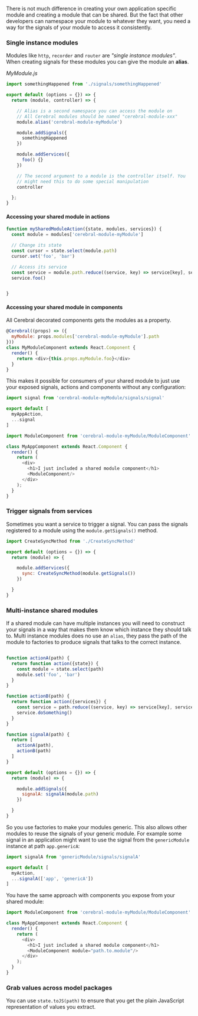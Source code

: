 There is not much difference in creating your own application specific module and creating a module that can be shared. But the fact that other developers can namespace your module to whatever they want, you need a way for the signals of your module to access it consistently.

### Single instance modules
Modules like `http`, `recorder` and `router` are *"single instance modules"*. When creating signals for these modules you can give the module an **alias**.

*MyModule.js*
```javascript
import somethingHappened from './signals/somethingHappened'

export default (options = {}) => {
  return (module, controller) => {

    // Alias is a second namespace you can access the module on
    // All Cerebral modules should be named "cerebral-module-xxx"
    module.alias('cerebral-module-myModule')

    module.addSignals({
      somethingHappened
    })

    module.addServices({
      foo() {}
    })

    // The second argument to a module is the controller itself. You
    // might need this to do some special manipulation
    controller

  };
}
```

#### Accessing your shared module in actions
```javascript
function mySharedModuleAction({state, modules, services}) {
  const module = modules['cerebral-module-myModule']

  // Change its state
  const cursor = state.select(module.path)
  cursor.set('foo', 'bar')

  // Access its service
  const service = module.path.reduce((service, key) => service[key], services)
  service.foo()


}
```

#### Accessing your shared module in components
All Cerebral decorated components gets the modules as a property.

```javascript
@Cerebral((props) => ({
  myModule: props.modules['cerebral-module-myModule'].path
}))
class MyModuleComponent extends React.Component {
  render() {
    return <div>{this.props.myModule.foo}</div>
  }
}
```

This makes it possible for consumers of your shared module to just use your exposed signals, actions and components without any configuration:

```javascript
import signal from 'cerebral-module-myModule/signals/signal'

export default [
  myAppAction,
  ...signal
]
```

```javascript
import ModuleComponent from 'cerebral-module-myModule/ModuleComponent'

class MyAppComponent extends React.Component {
  render() {
    return (
      <div>
        <h1>I just included a shared module component</h1>
        <ModuleComponent/>
      </div>
    );
  }
}
```

### Trigger signals from services
Sometimes you want a service to trigger a signal. You can pass the signals registered to a module using the `module.getSignals()` method.

```javascript
import CreateSyncMethod from './CreateSyncMethod'

export default (options = {}) => {
  return (module) => {

    module.addServices({
      sync: CreateSyncMethod(module.getSignals())
    })

  }
}
```

### Multi-instance shared modules
If a shared module can have multiple instances you will need to construct your signals in a way that makes them know which instance they should talk to. Multi instance modules does no use an `alias`, they pass the path of the module to factories to produce signals that talks to the correct instance.

```javascript

function actionA(path) {
  return function action({state}) {
    const module = state.select(path)
    module.set('foo', 'bar')
  }
}

function actionB(path) {
  return function action({services}) {
    const service = path.reduce((service, key) => service[key], services)
    service.doSomething()
  }
}

function signalA(path) {
  return [
    actionA(path),
    actionB(path)
  ]
}

export default (options = {}) => {
  return (module) => {

    module.addSignals({
      signalA: signalA(module.path)
    })

  }
}
```

So you use factories to make your modules generic. This also allows other modules to reuse the signals of your generic module. For example some signal in an application might want to use the signal from the `genericModule` instance at path `app.genericA`:

```javascript
import signalA from 'genericModule/signals/signalA'

export default [
  myAction,
  ...signalA(['app', 'genericA'])
]
```

You have the same approach with components you expose from your shared module:

```javascript
import ModuleComponent from 'cerebral-module-myModule/ModuleComponent'

class MyAppComponent extends React.Component {
  render() {
    return (
      <div>
        <h1>I just included a shared module component</h1>
        <ModuleComponent module="path.to.module"/>
      </div>
    );
  }
}
```

### Grab values across model packages
You can use `state.toJS(path)` to ensure that you get the plain JavaScript representation of values you extract.
